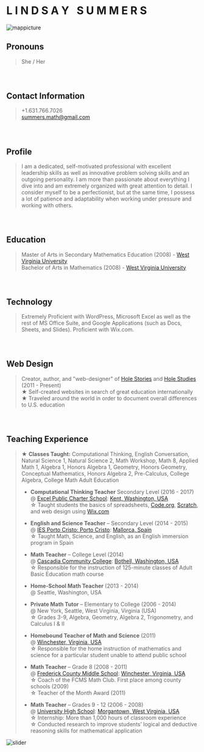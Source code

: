 # **L I N D S A Y &nbsp; S U M M E R S**  
![mappicture]
  
  
## **Pronouns**  
>She / Her     
###### &nbsp;  
  
## **Contact Information**  
>+1.631.766.7026  
>summers.math@gmail.com   
###### &nbsp;  
  
## **Profile**  
>I am a dedicated, self-motivated professional with excellent leadership skills as well as innovative problem solving skills and an outgoing personality. I am more than passionate about everything I dive into and am extremely organized with great attention to detail. I consider myself to be a perfectionist, but at the same time, I possess a lot of patience and adaptability when working under pressure and working with others.  
###### &nbsp;  
  
## **Education**  
>Master of Arts in Secondary Mathematics Education (2008) - [West Virginia University]  
>Bachelor of Arts in Mathematics (2008) - [West Virginia University]  
###### &nbsp;  
  
## **Technology**  
>Extremely Proficient with WordPress, Microsoft Excel as well as the rest of MS Office Suite, and Google Applications (such as Docs, Sheets, and Slides).  Proficient with Wix.com.  
###### &nbsp;  
  
## **Web Design**  
>Creator, author, and "web-designer" of [Hole Stories] and [Hole Studies] (2011 - Present)  
>★ Self-created websites in search of great education internationally  
>★ Traveled around the world in order to document overall differences to U.S. education  
###### &nbsp;  
    
## **Teaching Experience**  
>★ **Classes Taught:** Computational Thinking, English Conversation, Natural Science 1, Natural Science 2, Math Workshop, Math 8, Applied Math 1, Algebra 1, Honors Algebra 1, Geometry, Honors Geometry, Conceptual Mathematics, Honors Algebra 2, Pre-Calculus, College Algebra, College Math Adult Education  
>      
>  * **Computational Thinking Teacher** Secondary Level (2016 - 2017)   
>  @ [Excel Public Charter School]: [Kent, Washington, USA]  
>  ☆ Taught students the basics of spreadsheets, [Code.org], [Scratch], and web design using [Wix.com]  
>           
>  * **English and Science Teacher** – Secondary Level (2014 - 2015)   
>  @ [IES Porto Cristo: Porto Cristo]: [Mallorca, Spain]  
>  ☆ Taught Math, Science, and English, as an English immersion program in Spain
>  
>  * **Math Teacher** – College Level (2014)  
>  @ [Cascadia Community College]: [Bothell, Washington, USA]  
>  ☆ Responsible for the instruction of 125-minute classes of Adult Basic Education math course  
>  
>  * **Home-School Math Teacher** (2013 - 2014)  
>  @ Seattle, Washington, USA  
>  
>  * **Private Math Tutor** – Elementary to College (2006 - 2014)  
>  @ New York, Seattle, West Virginia, Virginia (USA)  
>  ☆ Grades 3-9, Algebra, Geometry, Algebra 2, Trigonometry, and Calculus I & II  
>  
>  * **Homebound Teacher of Math and Science** (2011)  
>  @ [Winchester, Virginia, USA]  
>  ☆ Responsible for the home instruction of mathematics and science for a particular student unable to attend public school  
> 
>  * **Math Teacher** – Grade 8 (2008 - 2011)  
>  @ [Frederick County Middle School]: [Winchester, Virginia, USA]  
>  ☆ Coach of the FCMS Math Club. First place among county schools (2009)  
>  ☆ Teacher of the Month Award (2011)  
>  
>  * **Math Teacher** – Grades 9 - 12 (2006 - 2008)  
>  @ [University High School]: [Morgantown, West Virginia, USA]  
>  ☆ Internship: More than 1,000 hours of classroom experience  
>  ☆ Conducted research to improve students’ logical and deductive reasoning skills for mathematical application  

![slider]
   
  
[Hole Stories]: http://www.holestories.com
[Hole Studies]: http://www.holestudies.com
[Code.org]: http://www.code.org
[Wix.com]: http://www.wix.com
[Scratch]: https://scratch.mit.edu/

[mappicture]: http://www.holestories.com/wp-content/uploads/2017/08/Lindsays-Work-Map-2.png
[slider]: http://www.holestories.com/wp-content/uploads/2017/08/Me-Everywhere-GIF.gif

[West Virginia University]: http://www.wvu.edu

[Excel Public Charter School]: http://excelwa.org/
[Kent, Washington, USA]: https://www.google.com/maps/place/Excel+Public+Charter+School/@47.573636,-122.3616382,11z/data=!4m5!3m4!1s0x54905dafb115aef7:0x6e46cde67c69981c!8m2!3d47.428902!4d-122.19547

[IES Porto Cristo: Porto Cristo]: http://www.iesportocristo.net/
[Mallorca, Spain]: https://www.google.com/maps/place/07680+Porto+Cristo,+Balearic+Islands,+Spain/@40.835994,-1.6738414,6z/data=!4m5!3m4!1s0x1296413bc7f5e825:0x7b948646a36e4626!8m2!3d39.5441348!4d3.3368181

[Cascadia Community College]: http://www.cascadia.edu/
[Bothell, Washington, USA]: https://www.google.com/maps/place/Cascadia+College/@47.7140002,-122.3656987,11z/data=!4m5!3m4!1s0x54900e65a69acf63:0x250fc4b08f381ec2!8m2!3d47.761099!4d-122.192664

[Frederick County Middle School]: http://fcm.frederick.k12.va.us/
[Winchester, Virginia, USA]: https://www.google.com/maps/place/Winchester,+VA+22601/@39.1849461,-79.465229,7z/data=!4m5!3m4!1s0x89b5eef740674ac1:0x91b50a0f9c168184!8m2!3d39.1856597!4d-78.1633341

[University High School]: http://hawks.mono.k12.wv.us/
[Morgantown, West Virginia, USA]: https://www.google.com/maps/place/Morgantown,+WV/@38.6810642,-84.6895592,6z/data=!4m5!3m4!1s0x88357b684185333d:0x78bee909ab8d43e4!8m2!3d39.629526!4d-79.9558968
